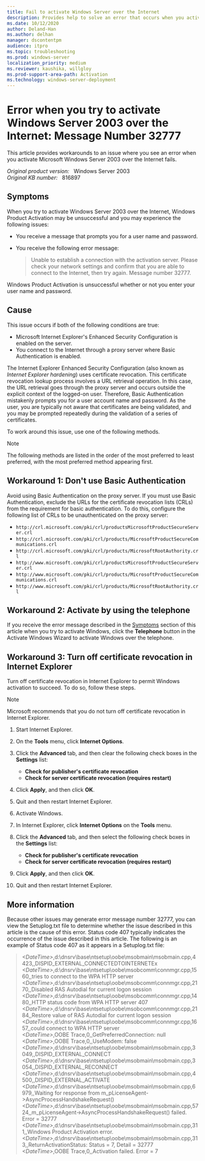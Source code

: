 ```yaml
---
title: Fail to activate Windows Server over the Internet
description: Provides help to solve an error that occurs when you activate Windows Server 2003 over the Internet fails.
ms.date: 10/12/2020
author: Deland-Han
ms.author: delhan
manager: dscontentpm
audience: itpro
ms.topic: troubleshooting
ms.prod: windows-server
localization_priority: medium
ms.reviewer: kaushika, willgloy
ms.prod-support-area-path: Activation
ms.technology: windows-server-deployment
---
```

# Error when you try to activate Windows Server 2003 over the Internet: Message Number 32777

This article provides workarounds to an issue where you see an error when you activate Microsoft Windows Server 2003 over the Internet fails.

_Original product version:_ &nbsp; Windows Server 2003  
_Original KB number:_ &nbsp; 816897

## Symptoms

When you try to activate Windows Server 2003 over the Internet, Windows Product Activation may be unsuccessful and you may experience the following issues:

- You receive a message that prompts you for a user name and password.
- You receive the following error message:

    > Unable to establish a connection with the activation server. Please check your network settings and confirm that you are able to connect to the Internet, then try again. Message number 32777.

Windows Product Activation is unsuccessful whether or not you enter your user name and password.

## Cause

This issue occurs if both of the following conditions are true:

- Microsoft Internet Explorer's Enhanced Security Configuration is enabled on the server.
- You connect to the Internet through a proxy server where Basic Authentication is enabled.

The Internet Explorer Enhanced Security Configuration (also known as *Internet Explorer hardening*) uses certificate revocation. This certificate revocation lookup process involves a URL retrieval operation. In this case, the URL retrieval goes through the proxy server and occurs outside the explicit context of the logged-on user. Therefore, Basic Authentication mistakenly prompts you for a user account name and password. As the user, you are typically not aware that certificates are being validated, and you may be prompted repeatedly during the validation of a series of certificates.

To work around this issue, use one of the following methods.

> [!NOTE]
> The following methods are listed in the order of the most preferred to least preferred, with the most preferred method appearing first.

## Workaround 1: Don't use Basic Authentication

Avoid using Basic Authentication on the proxy server. If you must use Basic Authentication, exclude the URLs for the certificate revocation lists (CRLs) from the requirement for basic authentication. To do this, configure the following list of CRLs to be unauthenticated on the proxy server:

- `http://crl.microsoft.com/pki/crl/productsMicrosoftProductSecureServer.crl`
- `http://crl.microsoft.com/pki/crl/products/MicrosoftProductSecureCommunications.crl`
- `http://crl.microsoft.com/pki/crl/products/MicrosoftRootAuthority.crl`
- `http://www.microsoft.com/pki/crl/productsMicrosoftProductSecureServer.crl`
- `http://www.microsoft.com/pki/crl/products/MicrosoftProductSecureCommunications.crl`
- `http://www.microsoft.com/pki/crl/products/MicrosoftRootAuthority.crl`

## Workaround 2: Activate by using the telephone

If you receive the error message described in the [Symptoms](#symptoms) section of this article when you try to activate Windows, click the **Telephone** button in the Activate Windows Wizard to activate Windows over the telephone.

## Workaround 3: Turn off certificate revocation in Internet Explorer

Turn off certificate revocation in Internet Explorer to permit Windows activation to succeed. To do so, follow these steps.

> [!NOTE]
> Microsoft recommends that you do not turn off certificate revocation in Internet Explorer.

1. Start Internet Explorer.
2. On the **Tools** menu, click **Internet Options**.
3. Click the **Advanced** tab, and then clear the following check boxes in the **Settings** list:

    - **Check for publisher's certificate revocation**  
    - **Check for server certificate revocation (requires restart)**  

4. Click **Apply**, and then click **OK**.
5. Quit and then restart Internet Explorer.
6. Activate Windows.
7. In Internet Explorer, click **Internet Options** on the **Tools** menu.
8. Click the **Advanced** tab, and then select the following check boxes in the **Settings** list:

    - **Check for publisher's certificate revocation**  
    - **Check for server certificate revocation (requires restart)**  

9. Click **Apply**, and then click **OK**.
10. Quit and then restart Internet Explorer.

## More information

Because other issues may generate error message number 32777, you can view the Setuplog.txt file to determine whether the issue described in this article is the cause of this error. Status code 407 typically indicates the occurrence of the issue described in this article. The following is an example of Status code 407 as it appears in a Setuplog.txt file:

> *\<DateTime>*,d:\dnsrv\base\ntsetup\oobe\msobmain\msobmain.cpp,4423,,DISPID_EXTERNAL_CONNECTEDTOINTERNETEx  
*\<DateTime>*,d:\dnsrv\base\ntsetup\oobe\msobcomm\connmgr.cpp,1560,,tries to connect to the WPA HTTP server  
*\<DateTime>*,d:\dnsrv\base\ntsetup\oobe\msobcomm\connmgr.cpp,2170,,Disabled RAS Autodial for current logon session  
*\<DateTime>*,d:\dnsrv\base\ntsetup\oobe\msobcomm\connmgr.cpp,1480,,HTTP status code from WPA HTTP server 407  
*\<DateTime>*,d:\dnsrv\base\ntsetup\oobe\msobcomm\connmgr.cpp,2184,,Restore value of RAS Autodial for current logon session  
*\<DateTime>*,d:\dnsrv\base\ntsetup\oobe\msobcomm\connmgr.cpp,1657,,could connect to WPA HTTP server  
*\<DateTime>*,OOBE Trace,0,,GetPreferredConnection: null  
*\<DateTime>*,OOBE Trace,0,,UseModem: false  
*\<DateTime>*,d:\dnsrv\base\ntsetup\oobe\msobmain\msobmain.cpp,3049,,DISPID_EXTERNAL_CONNECT  
*\<DateTime>*,d:\dnsrv\base\ntsetup\oobe\msobmain\msobmain.cpp,3054,,DISPID_EXTERNAL_RECONNECT  
*\<DateTime>*,d:\dnsrv\base\ntsetup\oobe\msobmain\msobmain.cpp,4500,,DISPID_EXTERNAL_ACTIVATE  
*\<DateTime>*,d:\dnsrv\base\ntsetup\oobe\msobmain\msobmain.cpp,6979,,Waiting for response from m_pLicenseAgent->AsyncProcessHandshakeRequest()  
*\<DateTime>*,d:\dnsrv\base\ntsetup\oobe\msobmain\msobmain.cpp,5724,,m_pLicenseAgent->AsyncProcessHandshakeRequest() failed. Error = 32777  
*\<DateTime>*,d:\dnsrv\base\ntsetup\oobe\msobmain\msobmain.cpp,311,,Windows Product Activation error.  
*\<DateTime>*,d:\dnsrv\base\ntsetup\oobe\msobmain\msobmain.cpp,313,,ReturnActivationStatus: Status = 7, Detail = 32777  
*\<DateTime>*,OOBE Trace,0,,Activation failed. Error = 7
